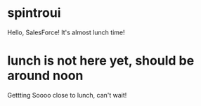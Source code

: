 # spintroui
Hello, SalesForce!
It's almost lunch time!
# lunch is not here yet, should be around noon
Gettting Soooo close to lunch, can't wait!
